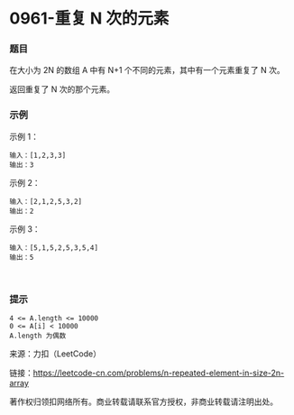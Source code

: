 # 0961-重复 N 次的元素

### 题目

在大小为 2N 的数组 A 中有 N+1 个不同的元素，其中有一个元素重复了 N 次。

返回重复了 N 次的那个元素。

### 示例

示例 1：

    输入：[1,2,3,3]
    输出：3
示例 2：

    输入：[2,1,2,5,3,2]
    输出：2
示例 3：

    输入：[5,1,5,2,5,3,5,4]
    输出：5
 
### 提示

    4 <= A.length <= 10000
    0 <= A[i] < 10000
    A.length 为偶数

来源：力扣（LeetCode）

链接：https://leetcode-cn.com/problems/n-repeated-element-in-size-2n-array

著作权归领扣网络所有。商业转载请联系官方授权，非商业转载请注明出处。